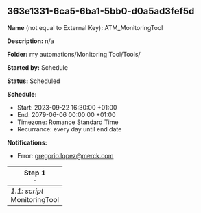 ## 363e1331-6ca5-6ba1-5bb0-d0a5ad3fef5d

**Name** (not equal to External Key)**:** ATM_MonitoringTool

**Description:** n/a

**Folder:** my automations/Monitoring Tool/Tools/

**Started by:** Schedule

**Status:** Scheduled

**Schedule:**

* Start: 2023-09-22 16:30:00 +01:00
* End: 2079-06-06 00:00:00 +01:00
* Timezone: Romance Standard Time
* Recurrance: every day until end date

**Notifications:**

* Error: gregorio.lopez@merck.com

| Step 1<br>_<small>-</small>_ |
| --- |
| _1.1: script_<br>MonitoringTool |
